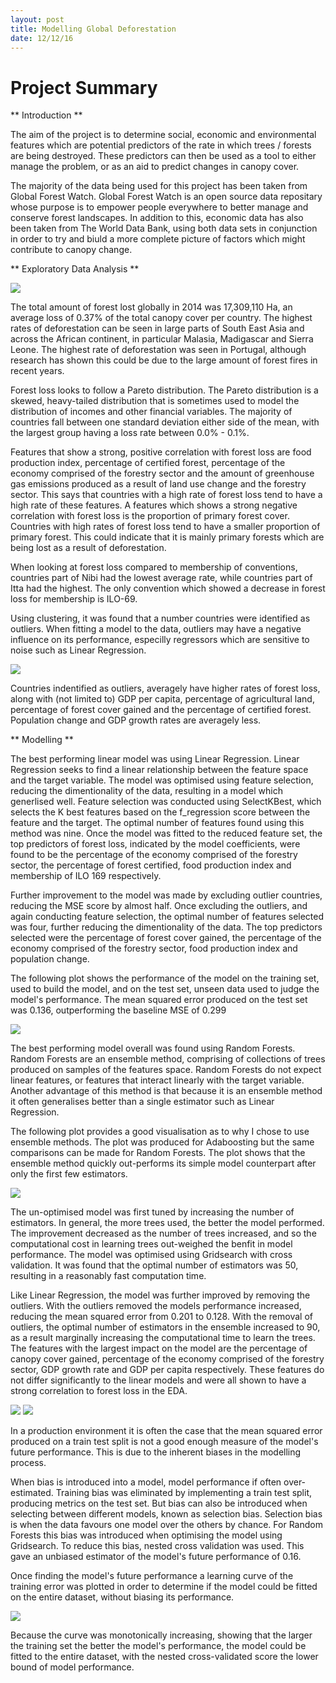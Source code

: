 ```yaml
---
layout: post
title: Modelling Global Deforestation
date: 12/12/16
---
```


# Project Summary

** Introduction **

The aim of the project is to determine social, economic and environmental features which are potential predictors of the rate in which trees / forests are being destroyed. These predictors can then be used as a tool to either manage the problem, or as an aid to predict changes in canopy cover.

The majority of the data being used for this project has been taken from Global Forest Watch. Global Forest Watch is an open source data repositary whose purpose is to empower people everywhere to better manage and conserve forest landscapes. In addition to this, economic data has also been taken from The World Data Bank, using both data sets in conjunction in order to try and biuld a more complete picture of factors which might contribute to canopy change.

** Exploratory Data Analysis **

![](../images/08-01-17-map.png)

The total amount of forest lost globally in 2014 was 17,309,110 Ha, an average loss of 0.37% of the total canopy cover per country. The highest rates of deforestation can be seen in large parts of South East Asia and across the African continent, in particular Malasia, Madigascar and Sierra Leone. The highest rate of deforestation was seen in Portugal, although research has shown this could be due to the large amount of forest fires in recent years.

Forest loss looks to follow a Pareto distribution. The Pareto distribution is a skewed, heavy-tailed distribution that is sometimes used to model the distribution of incomes and other financial variables. The majority of countries fall between one standard deviation either side of the mean, with the largest group having a loss rate between 0.0% - 0.1%.

Features that show a strong, positive correlation with forest loss are food production index, percentage of certified forest, percentage of the economy comprised of the forestry sector and the amount of greenhouse gas emissions produced as a result of land use change and the forestry sector. This says that countries with a high rate of forest loss tend to have a high rate of these features. A features which shows a strong negative correlation with forest loss is the proportion of primary forest cover. Countries with high rates of forest loss tend to have a smaller proportion of primary forest. This could indicate that it is mainly primary forests which are being lost as a result of deforestation.

When looking at forest loss compared to membership of conventions, countries part of Nibi had the lowest average rate, while countries part of Itta had the highest. The only convention which showed a decrease in forest loss for membership is ILO-69.   

Using clustering, it was found that a number countries were identified as outliers. When fitting a model to the data, outliers may have a negative influence on its performance, especilly regressors which are sensitive to noise such as Linear Regression. 

![](../images/08-01-17-outliars.png)

Countries indentified as outliers, averagely have higher rates of forest loss, along with (not limited to) GDP per capita, percentage of agricultural land, percentage of forest cover gained and the percentage of certified forest. Population change and GDP growth rates are averagely less. 

** Modelling **

The best performing linear model was using Linear Regression. Linear Regression seeks to find a linear relationship between the feature space and the target variable. The model was optimised using feature selection, reducing the dimentionality of the data, resulting in a model which generlised well. Feature selection was conducted using SelectKBest, which selects the K best features based on the f_regression score between the feature and the target. The optimal number of features found using this method was nine. Once the model was fitted to the reduced feature set, the top predictors of forest loss, indicated by the model coefficients, were found to be the percentage of the economy comprised of the forestry sector, the percentage of forest certified, food production index and membership of ILO 169 respectively.

Further improvement to the model was made by excluding outlier countries, reducing the MSE score by almost half. Once excluding the outliers, and again conducting feature selection, the optimal number of features selected was four, further reducing the dimentionality of the data. The top predictors selected were the percentage of forest cover gained, the percentage of the economy comprised of the forestry sector, food production index and population change. 

The following plot shows the performance of the model on the training set, used to build the model, and on the test set, unseen data used to judge the model's performance. The mean squared error produced on the test set was 0.136, outperforming the baseline MSE of 0.299 

![](../images/08-01-17-linear_scatter.png)

The best performing model overall was found using Random Forests. Random Forests are an ensemble method, comprising of collections of trees produced on samples of the features space. Random Forests do not expect linear features, or features that interact linearly with the target variable. Another advantage of this method is that because it is an ensemble method it often generalises better than a single estimator such as Linear Regression.

The following plot provides a good visualisation as to why I chose to use ensemble methods. The plot was produced for Adaboosting but the same comparisons can be made for Random Forests. The plot shows that the ensemble method quickly out-performs its simple model counterpart after only the first few estimators.

![](../images/08-01-17-ensemble_performance.png)


The un-optimised model was first tuned by increasing the number of estimators. In general, the more trees used, the better the model performed. The improvement decreased as the number of trees increased, and so the computational cost in learning trees out-weighed the benfit in model performance. The model was optimised using Gridsearch with cross validation. It was found that the optimal number of estimators was 50, resulting in a reasonably fast computation time.

Like Linear Regression, the model was further improved by removing the outliers. With the outliers removed the models performance increased, reducing the mean squared error from 0.201 to 0.128. With the removal of outliers, the optimal number of estimators in the ensemble increased to 90, as a result marginally increasing the computational time to learn the trees. The features with the largest impact on the model are the percentage of canopy cover gained, percentage of the economy comprised of the forestry sector, GDP growth rate and GDP per capita respectively. These features do not differ significantly to the linear models and were all shown to have a strong correlation to forest loss in the EDA.

![](../images/08-01-17-random_forests_scatters.png)
![](../images/08-01-17-rf_feature_importance.png)

In a production environment it is often the case that the mean squared error produced on a train test split is not a good enough measure of the model's future performance. This is due to the inherent biases in the modelling process.

When bias is introduced into a model, model performance if often over-estimated. Training bias was eliminated by implementing a train test split, producing metrics on the test set. But bias can also be introduced when selecting between different models, known as selection bias. Selection bias is when the data favours one model over the others by chance. For Random Forests this bias was introduced when optimising the model using Gridsearch. To reduce this bias, nested cross validation was used. This gave an unbiased estimator of the model's future performance of 0.16.

Once finding the model's future performance a learning curve of the training error was plotted in order to determine if the model could be fitted on the entire dataset, without biasing its performance.

![](../images/08-01-17-learning_curve.png)

Because the curve was monotonically increasing, showing that the larger the training set the better the model's performance, the model could be fitted to the entire dataset, with the nested cross-validated score the lower bound of model performance.

